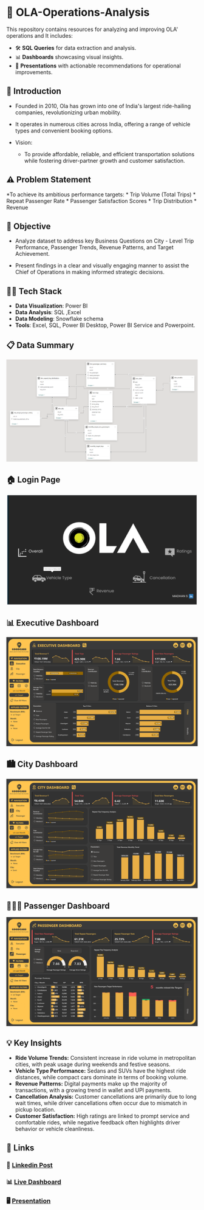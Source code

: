 # 🚕 OLA-Operations-Analysis

This repository contains resources for analyzing and improving OLA' operations and It includes:

- 🛠️ **SQL Queries** for data extraction and analysis.
- 📊 **Dashboards** showcasing visual insights.
- 📑 **Presentations** with actionable recommendations for operational improvements.


## 📝 Introduction

* Founded in 2010, Ola has grown into one of India's largest ride-hailing companies, revolutionizing urban mobility.
* It operates in numerous cities across India, offering a range of vehicle types and convenient booking options.

* Vision:
    * To provide affordable, reliable, and efficient transportation solutions while fostering driver-partner growth and customer satisfaction.
## ⚠️ Problem Statement

*To achieve its ambitious performance targets:
    * Trip Volume (Total Trips)
    * Repeat Passenger Rate
    * Passenger Satisfaction Scores
    * Trip Distribution
    * Revenue

## 🎯 Objective

* Analyze dataset to address key Business Questions on City - Level Trip Performance, Passenger Trends, Revenue Patterns, and Target Achievement.

* Present findings in a clear and visually engaging manner to assist the Chief of Operations in making informed strategic decisions.

## 👩‍💻 Tech Stack

- **Data Visualization**: Power BI  
- **Data Analysis**: SQL ,Excel 
- **Data Modeling**: Snowflake schema  
- **Tools**: Excel, SQL, Power BI Desktop, Power BI Service and Powerpoint.

## 📋 Data Summary

![Data Model](https://github.com/Pravesh-Agarwal/Goodcabs-Operations-Analysis/blob/main/Resources/BI%20Dashboard/Images/Data%20Model.png)

## 🏠 Login Page

![Login Page](https://github.com/MADHAN21105/Ola-Operations-Analysis/blob/main/home%20page.png)

## 📊 Executive Dashboard

![Executive Dashboard](https://github.com/Pravesh-Agarwal/Goodcabs-Operations-Analysis/blob/main/Resources/BI%20Dashboard/Images/Executive%20Dashboard.png)

## 🏙️ City Dashboard

![City Dashboard](https://github.com/Pravesh-Agarwal/Goodcabs-Operations-Analysis/blob/main/Resources/BI%20Dashboard/Images/City%20Dashboard.png)

## 👨‍👩‍👧 Passenger Dashboard

![Passenger Dashboard](https://github.com/Pravesh-Agarwal/Goodcabs-Operations-Analysis/blob/main/Resources/BI%20Dashboard/Images/Passenger%20Dashboard.png)

## 💡 Key Insights

* **Ride Volume Trends:** Consistent increase in ride volume in metropolitan cities, with peak usage during weekends and festive seasons.
* **Vehicle Type Performance:** Sedans and SUVs have the highest ride distances, while compact cars dominate in terms of booking volume.
* **Revenue Patterns:** Digital payments make up the majority of transactions, with a growing trend in wallet and UPI payments. 
* **Cancellation Analysis:** Customer cancellations are primarily due to long wait times, while driver cancellations often occur due to mismatch in pickup location.
* **Customer Satisfaction:** High ratings are linked to prompt service and comfortable rides, while negative feedback often highlights driver behavior or vehicle cleanliness.

## 📎 Links

### 💼 [Linkedin Post](https://www.linkedin.com/posts/pravesh-agarwal27_rpc13-codebasics-codebasicsresumeprojectchallenge-activity-7281602955978420224-dEcn?utm_source=share&utm_medium=member_desktop)

### 📊 [Live Dashboard](https://app.powerbi.com/view?r=eyJrIjoiZmY4ZWVjZWItYWQ1MC00ODliLThhZjAtOWYxYjZhMWEzZjU2IiwidCI6ImRmODY3OWNkLWE4MGUtNDVkOC05OWFjLWM4M2VkN2ZmOTVhMCJ9&pageName=7215aff20df6b576b6e5)

### 🖥️ [Presentation](https://youtu.be/eE4uxsI4Juw)
